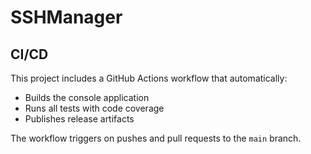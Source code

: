 # SSHManager

## CI/CD

This project includes a GitHub Actions workflow that automatically:
- Builds the console application 
- Runs all tests with code coverage
- Publishes release artifacts

The workflow triggers on pushes and pull requests to the `main` branch.